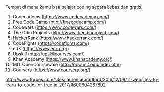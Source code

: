Tempat di mana kamu bisa belajar coding secara bebas dan gratis.

1. Codecademy (https://www.codecademy.com/)
2. Free Code Camp (http://freecodecamp.com/)
3. Codewars (https://www.codewars.com/)
4. The Odin Projects (http://www.theodinproject.com/)
5. HackerRank (https://www.hackerrank.com/)
6. CodeFights (https://codefights.com/)
7. edX (https://www.edx.org/)
8. Upskill (http://upskillcourses.com/)
9. Khan Academy (https://www.khanacademy.org/)
10. MIT OpenCourseware (http://ocw.mit.edu/index.htm)
11. Coursera (https://www.coursera.org/)



http://www.forbes.com/sites/laurencebradford/2016/12/08/11-websites-to-learn-to-code-for-free-in-2017/#600694287892
